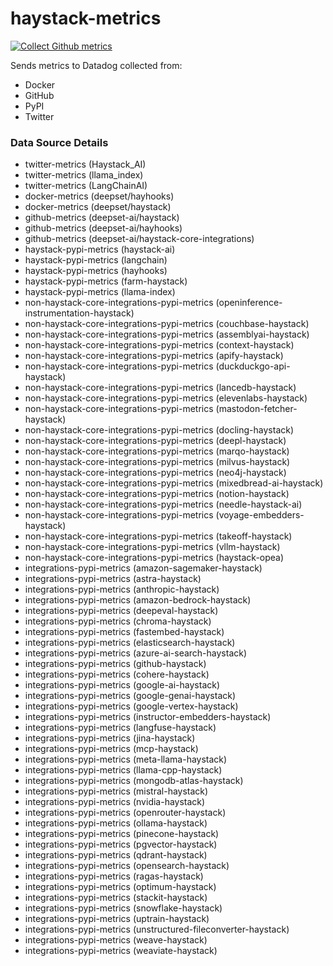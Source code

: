 # haystack-metrics

[![Collect Github metrics](https://github.com/deepset-ai/haystack-metrics/actions/workflows/github_metrics.yml/badge.svg)](https://github.com/deepset-ai/haystack-metrics/actions/workflows/github_metrics.yml)

Sends metrics to Datadog collected from:
* Docker
* GitHub
* PyPI
* Twitter

### Data Source Details
* twitter-metrics (Haystack_AI)
* twitter-metrics (llama_index)
* twitter-metrics (LangChainAI)
* docker-metrics (deepset/hayhooks)
* docker-metrics (deepset/haystack)
* github-metrics (deepset-ai/haystack)
* github-metrics (deepset-ai/hayhooks)
* github-metrics (deepset-ai/haystack-core-integrations)
* haystack-pypi-metrics (haystack-ai)
* haystack-pypi-metrics (langchain)
* haystack-pypi-metrics (hayhooks)
* haystack-pypi-metrics (farm-haystack)
* haystack-pypi-metrics (llama-index)
* non-haystack-core-integrations-pypi-metrics (openinference-instrumentation-haystack)
* non-haystack-core-integrations-pypi-metrics (couchbase-haystack)
* non-haystack-core-integrations-pypi-metrics (assemblyai-haystack)
* non-haystack-core-integrations-pypi-metrics (context-haystack)
* non-haystack-core-integrations-pypi-metrics (apify-haystack)
* non-haystack-core-integrations-pypi-metrics (duckduckgo-api-haystack)
* non-haystack-core-integrations-pypi-metrics (lancedb-haystack)
* non-haystack-core-integrations-pypi-metrics (elevenlabs-haystack)
* non-haystack-core-integrations-pypi-metrics (mastodon-fetcher-haystack)
* non-haystack-core-integrations-pypi-metrics (docling-haystack)
* non-haystack-core-integrations-pypi-metrics (deepl-haystack)
* non-haystack-core-integrations-pypi-metrics (marqo-haystack)
* non-haystack-core-integrations-pypi-metrics (milvus-haystack)
* non-haystack-core-integrations-pypi-metrics (neo4j-haystack)
* non-haystack-core-integrations-pypi-metrics (mixedbread-ai-haystack)
* non-haystack-core-integrations-pypi-metrics (notion-haystack)
* non-haystack-core-integrations-pypi-metrics (needle-haystack-ai)
* non-haystack-core-integrations-pypi-metrics (voyage-embedders-haystack)
* non-haystack-core-integrations-pypi-metrics (takeoff-haystack)
* non-haystack-core-integrations-pypi-metrics (vllm-haystack)
* non-haystack-core-integrations-pypi-metrics (haystack-opea)
* integrations-pypi-metrics (amazon-sagemaker-haystack)
* integrations-pypi-metrics (astra-haystack)
* integrations-pypi-metrics (anthropic-haystack)
* integrations-pypi-metrics (amazon-bedrock-haystack)
* integrations-pypi-metrics (deepeval-haystack)
* integrations-pypi-metrics (chroma-haystack)
* integrations-pypi-metrics (fastembed-haystack)
* integrations-pypi-metrics (elasticsearch-haystack)
* integrations-pypi-metrics (azure-ai-search-haystack)
* integrations-pypi-metrics (github-haystack)
* integrations-pypi-metrics (cohere-haystack)
* integrations-pypi-metrics (google-ai-haystack)
* integrations-pypi-metrics (google-genai-haystack)
* integrations-pypi-metrics (google-vertex-haystack)
* integrations-pypi-metrics (instructor-embedders-haystack)
* integrations-pypi-metrics (langfuse-haystack)
* integrations-pypi-metrics (jina-haystack)
* integrations-pypi-metrics (mcp-haystack)
* integrations-pypi-metrics (meta-llama-haystack)
* integrations-pypi-metrics (llama-cpp-haystack)
* integrations-pypi-metrics (mongodb-atlas-haystack)
* integrations-pypi-metrics (mistral-haystack)
* integrations-pypi-metrics (nvidia-haystack)
* integrations-pypi-metrics (openrouter-haystack)
* integrations-pypi-metrics (ollama-haystack)
* integrations-pypi-metrics (pinecone-haystack)
* integrations-pypi-metrics (pgvector-haystack)
* integrations-pypi-metrics (qdrant-haystack)
* integrations-pypi-metrics (opensearch-haystack)
* integrations-pypi-metrics (ragas-haystack)
* integrations-pypi-metrics (optimum-haystack)
* integrations-pypi-metrics (stackit-haystack)
* integrations-pypi-metrics (snowflake-haystack)
* integrations-pypi-metrics (uptrain-haystack)
* integrations-pypi-metrics (unstructured-fileconverter-haystack)
* integrations-pypi-metrics (weave-haystack)
* integrations-pypi-metrics (weaviate-haystack)
